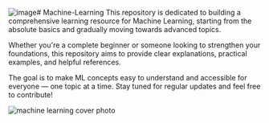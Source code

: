 ![image](https://github.com/user-attachments/assets/a2919739-ef7f-4f6e-80d3-a4d81d86d944)# Machine-Learning
This repository is dedicated to building a comprehensive learning resource for Machine Learning, starting from the absolute basics and gradually moving towards advanced topics.

Whether you're a complete beginner or someone looking to strengthen your foundations, this repository aims to provide clear explanations, practical examples, and helpful references.

The goal is to make ML concepts easy to understand and accessible for everyone — one topic at a time.
Stay tuned for regular updates and feel free to contribute!


![machine learning cover photo](![image](https://github.com/user-attachments/assets/e43e0418-5730-40ee-ad24-46857a8ea4ff)
)
